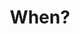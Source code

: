 ---
slug: "/when"
parentSlug: "/"
title: "When?"
description: "is Goldlabel?"
icon: "when"
image: "/webp/goldlabel/era.webp"
keywords: "Who, What, When, Where, Why, How,"
order: 303
---
